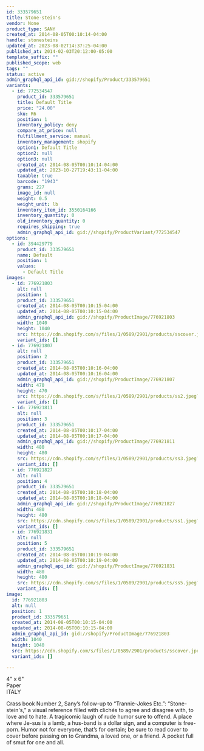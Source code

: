 ```yaml
---
id: 333579651
title: Stone-stein's
vendor: None
product_type: SANY
created_at: 2014-08-05T00:10:14-04:00
handle: stonesteins
updated_at: 2023-08-02T14:37:25-04:00
published_at: 2014-02-03T20:12:00-05:00
template_suffix: ""
published_scope: web
tags: ""
status: active
admin_graphql_api_id: gid://shopify/Product/333579651
variants:
  - id: 772534547
    product_id: 333579651
    title: Default Title
    price: "24.00"
    sku: R6
    position: 1
    inventory_policy: deny
    compare_at_price: null
    fulfillment_service: manual
    inventory_management: shopify
    option1: Default Title
    option2: null
    option3: null
    created_at: 2014-08-05T00:10:14-04:00
    updated_at: 2023-10-27T19:43:11-04:00
    taxable: true
    barcode: "1943"
    grams: 227
    image_id: null
    weight: 0.5
    weight_unit: lb
    inventory_item_id: 3550164166
    inventory_quantity: 0
    old_inventory_quantity: 0
    requires_shipping: true
    admin_graphql_api_id: gid://shopify/ProductVariant/772534547
options:
  - id: 394429779
    product_id: 333579651
    name: Default
    position: 1
    values:
      - Default Title
images:
  - id: 776921803
    alt: null
    position: 1
    product_id: 333579651
    created_at: 2014-08-05T00:10:15-04:00
    updated_at: 2014-08-05T00:10:15-04:00
    admin_graphql_api_id: gid://shopify/ProductImage/776921803
    width: 1040
    height: 1040
    src: https://cdn.shopify.com/s/files/1/0589/2901/products/sscover.jpeg?v=1407211815
    variant_ids: []
  - id: 776921807
    alt: null
    position: 2
    product_id: 333579651
    created_at: 2014-08-05T00:10:16-04:00
    updated_at: 2014-08-05T00:10:16-04:00
    admin_graphql_api_id: gid://shopify/ProductImage/776921807
    width: 470
    height: 470
    src: https://cdn.shopify.com/s/files/1/0589/2901/products/ss2.jpeg?v=1407211816
    variant_ids: []
  - id: 776921811
    alt: null
    position: 3
    product_id: 333579651
    created_at: 2014-08-05T00:10:17-04:00
    updated_at: 2014-08-05T00:10:17-04:00
    admin_graphql_api_id: gid://shopify/ProductImage/776921811
    width: 480
    height: 480
    src: https://cdn.shopify.com/s/files/1/0589/2901/products/ss3.jpeg?v=1407211817
    variant_ids: []
  - id: 776921827
    alt: null
    position: 4
    product_id: 333579651
    created_at: 2014-08-05T00:10:18-04:00
    updated_at: 2014-08-05T00:10:18-04:00
    admin_graphql_api_id: gid://shopify/ProductImage/776921827
    width: 480
    height: 480
    src: https://cdn.shopify.com/s/files/1/0589/2901/products/ss1.jpeg?v=1407211818
    variant_ids: []
  - id: 776921831
    alt: null
    position: 5
    product_id: 333579651
    created_at: 2014-08-05T00:10:19-04:00
    updated_at: 2014-08-05T00:10:19-04:00
    admin_graphql_api_id: gid://shopify/ProductImage/776921831
    width: 480
    height: 480
    src: https://cdn.shopify.com/s/files/1/0589/2901/products/ss5.jpeg?v=1407211819
    variant_ids: []
image:
  id: 776921803
  alt: null
  position: 1
  product_id: 333579651
  created_at: 2014-08-05T00:10:15-04:00
  updated_at: 2014-08-05T00:10:15-04:00
  admin_graphql_api_id: gid://shopify/ProductImage/776921803
  width: 1040
  height: 1040
  src: https://cdn.shopify.com/s/files/1/0589/2901/products/sscover.jpeg?v=1407211815
  variant_ids: []

---
```


4" x 6"  
Paper  
ITALY

Crass book Number 2, Sany’s follow-up to “Trannie-Jokes Etc.”: “Stone-stein's,” a visual reference filled with clichés to agree and disagree with, to love and to hate. A tragicomic laugh of rude humor sure to offend. A place where Je-sus is a lamb, a hus-band is a dollar sign, and a computer is free-porn. Humor not for everyone, that’s for certain; be sure to read cover to cover before passing on to Grandma, a loved one, or a friend. A pocket full of smut for one and all.